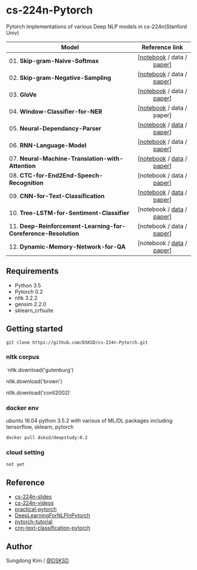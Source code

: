 # cs-224n-Pytorch

Pytorch implementations of various Deep NLP models in cs-224n(Stanford Univ)

| Model      | Reference link   |
| ------------- |:-------------:| 
| 01. <strong>Skip-gram-Naive-Softmax</strong> | [<a href="https://github.com/DSKSD/cs-224n-Pytorch/blob/master/01.Skip-gram-Naive-Softmax.ipynb">notebook</a> / data / <a href="https://arxiv.org/abs/1301.3781">paper</a>] |
| 02. <strong>Skip-gram-Negative-Sampling</strong> | [<a href="https://github.com/DSKSD/cs-224n-Pytorch/blob/master/02.Skip-gram-Negative-Sampling.ipynb">notebook</a> / data / <a href="http://papers.nips.cc/paper/5021-distributed-representations-of-words-and-phrases-and-their-compositionality.pdf">paper</a>] |
| 03. <strong>GloVe</strong> | [<a href="https://github.com/DSKSD/cs-224n-Pytorch/blob/master/03.GloVe.ipynb">notebook</a> / data / <a href="https://nlp.stanford.edu/pubs/glove.pdf">paper</a>] |
| 04. <strong>Window-Classifier-for-NER</strong> | [<a href="https://github.com/DSKSD/cs-224n-Pytorch/blob/master/04.Window-Classifier-for-NER.ipynb">notebook</a> / data / paper] |
| 05. <strong>Neural-Dependancy-Parser</strong> | [<a href="https://github.com/DSKSD/cs-224n-Pytorch/blob/master/05.Neural-Dependancy-Parser.ipynb">notebook</a> / <a href="https://github.com/rguthrie3/DeepDependencyParsingProblemSet/tree/master/data">data</a> / <a href="http://cs.stanford.edu/people/danqi/papers/emnlp2014.pdf">paper</a>] |
| 06. <strong>RNN-Language-Model</strong> | [<a href="https://github.com/DSKSD/cs-224n-Pytorch/blob/master/06.RNN-Language-Model.ipynb">notebook</a> / data / <a href="https://arxiv.org/pdf/1504.00941.pdf">paper</a>] |
| 07. <strong>Neural-Machine-Translation-with-Attention</strong> | [<a href="https://github.com/DSKSD/cs-224n-Pytorch/blob/master/07.Neural-Machine-Translation-with-Attention.ipynb">notebook</a> / <a href="http://www.manythings.org/anki/fra-eng.zip">data</a> / <a href="https://arxiv.org/pdf/1409.0473.pdf">paper</a>] |
| 08. <strong>CTC-for-End2End-Speech-Recognition</strong> | [notebook / data / <a href="ftp://ftp.idsia.ch/pub/juergen/icml2006.pdf">paper</a>] |
| 09. <strong>CNN-for-Text-Classification</strong> | [<a href="https://github.com/DSKSD/cs-224n-Pytorch/blob/master/09.CNN-for-Text-Classification.ipynb">notebook</a> / <a href="http://cogcomp.org/Data/QA/QC/train_5500.label">data</a> / <a href="http://www.aclweb.org/anthology/D14-1181">paper</a>] |
| 10. <strong>Tree-LSTM-for-Sentiment-Classifier</strong> | [notebook / <a href="https://nlp.stanford.edu/sentiment/index.html">data</a> / <a href="http://www.aclweb.org/anthology/P15-1150">paper</a>] |
| 11. <strong>Deep-Reinforcement-Learning-for-Coreference-Resolution</strong> | [notebook / data / <a href="http://cs.stanford.edu/people/kevclark/resources/clark-manning-emnlp2016-deep.pdf">paper</a>] |
| 12. <strong>Dynamic-Memory-Network-for-QA</strong> | [notebook / <a href="http://www.thespermwhale.com/jaseweston/babi/tasks_1-20_v1-2.tar.gz">data</a> / <a href="https://arxiv.org/abs/1506.07285">paper</a>] |


## Requirements

- Python 3.5
- Pytorch 0.2
- nltk 3.2.2
- gensim 2.2.0
- sklearn_crfsuite

## Getting started

`git clone https://github.com/DSKSD/cs-224n-Pytorch.git`

### nltk corpus

`nltk.download('gutenburg')

 nltk.download('brown')
 
 nltk.download('conll2002)`

### docker env
ubuntu 16.04 python 3.5.2 with various of ML/DL packages including tensorflow, sklearn, pytorch

`docker pull dsksd/deepstudy:0.2`

### cloud setting

`not yet`

## Reference

* <a href="http://web.stanford.edu/class/cs224n/syllabus.html">cs-224n-slides</a>
* <a href="https://www.youtube.com/watch?v=OQQ-W_63UgQ&list=PL3FW7Lu3i5Jsnh1rnUwq_TcylNr7EkRe6">cs-224n-videos</a>
* <a href="https://github.com/spro/practical-pytorch">practical-pytorch</a>
* <a href="https://github.com/rguthrie3/DeepLearningForNLPInPytorch">DeepLearningForNLPInPytorch</a>
* <a href="https://github.com/yunjey/pytorch-tutorial">pytorch-tutorial</a>
* <a href="https://github.com/Shawn1993/cnn-text-classification-pytorch">cnn-text-classification-pytorch</a>

## Author

Sungdong Kim / <a href="https://github.com/DSKSD">@DSKSD</a>